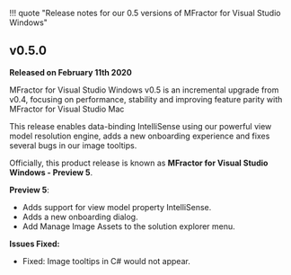 !!! quote "Release notes for our 0.5 versions of MFractor for Visual Studio Windows"

## v0.5.0
**Released on February 11th 2020**

MFractor for Visual Studio Windows v0.5 is an incremental upgrade from v0.4, focusing on performance, stability and improving feature parity with MFractor for Visual Studio Mac

This release enables data-binding IntelliSense using our powerful view model resolution engine, adds a new onboarding experience and fixes several bugs in our image tooltips.

Officially, this product release is known as **MFractor for Visual Studio Windows - Preview 5**.

**Preview 5**:

  * Adds support for view model property IntelliSense.
  * Adds a new onboarding dialog.
  * Add Manage Image Assets to the solution explorer menu.

**Issues Fixed:**

 * Fixed: Image tooltips in C# would not appear.
